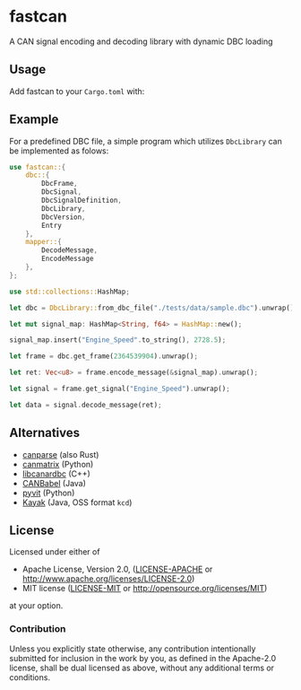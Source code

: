 # fastcan

A CAN signal encoding and decoding library with dynamic DBC loading

## Usage

Add fastcan to your `Cargo.toml` with:

## Example

For a predefined DBC file, a simple program which utilizes `DbcLibrary` can be
implemented as folows:

```rust
use fastcan::{
    dbc::{
        DbcFrame, 
        DbcSignal, 
        DbcSignalDefinition, 
        DbcLibrary, 
        DbcVersion, 
        Entry
    },
    mapper::{
        DecodeMessage, 
        EncodeMessage
    },
};

use std::collections::HashMap;

let dbc = DbcLibrary::from_dbc_file("./tests/data/sample.dbc").unwrap();

let mut signal_map: HashMap<String, f64> = HashMap::new();

signal_map.insert("Engine_Speed".to_string(), 2728.5);

let frame = dbc.get_frame(2364539904).unwrap();

let ret: Vec<u8> = frame.encode_message(&signal_map).unwrap();

let signal = frame.get_signal("Engine_Speed").unwrap();

let data = signal.decode_message(ret);
```

## Alternatives
- [canparse](https://github.com/jmagnuson/canparse) (also Rust)
- [canmatrix](https://github.com/ebroecker/canmatrix) (Python)
- [libcanardbc](https://github.com/Polyconseil/libcanardbc) (C++)
- [CANBabel](https://github.com/julietkilo/CANBabel) (Java)
- [pyvit](https://github.com/linklayer/pyvit) (Python)
- [Kayak](https://github.com/dschanoeh/Kayak) (Java, OSS format `kcd`)

## License

Licensed under either of

- Apache License, Version 2.0, ([LICENSE-APACHE](LICENSE-APACHE) or <http://www.apache.org/licenses/LICENSE-2.0>)
- MIT license ([LICENSE-MIT](LICENSE-MIT) or <http://opensource.org/licenses/MIT>)

at your option.

### Contribution

Unless you explicitly state otherwise, any contribution intentionally
submitted for inclusion in the work by you, as defined in the Apache-2.0
license, shall be dual licensed as above, without any additional terms or
conditions.
